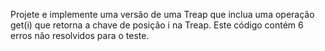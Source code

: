 Projete e implemente uma versão de uma Treap que inclua uma operação get(i) que retorna a chave de posição i na Treap.
Este código contém 6 erros não resolvidos para o teste.
